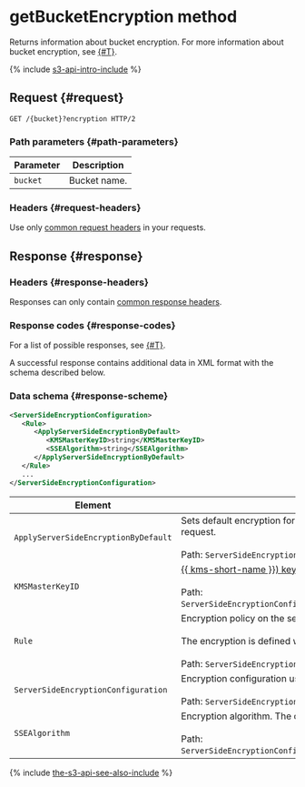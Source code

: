 # getBucketEncryption method

Returns information about bucket encryption. For more information about bucket encryption, see [{#T}](../../../concepts/encryption.md).

{% include [s3-api-intro-include](../../../../_includes/storage/s3-api-intro-include.md) %}

## Request {#request}

```http
GET /{bucket}?encryption HTTP/2
```

### Path parameters {#path-parameters}

Parameter | Description
----- | -----
`bucket` | Bucket name.


### Headers {#request-headers}
Use only [common request headers](../common-request-headers.md) in your requests.

## Response {#response}

### Headers {#response-headers}

Responses can only contain [common response headers](../common-response-headers.md).

### Response codes {#response-codes}

For a list of possible responses, see [{#T}](../response-codes.md).

A successful response contains additional data in XML format with the schema described below.

### Data schema {#response-scheme}

```xml
<ServerSideEncryptionConfiguration>
   <Rule>
      <ApplyServerSideEncryptionByDefault>
         <KMSMasterKeyID>string</KMSMasterKeyID>
         <SSEAlgorithm>string</SSEAlgorithm>
      </ApplyServerSideEncryptionByDefault>
   </Rule>
   ...
</ServerSideEncryptionConfiguration>
```

Element | Description
----- | -----
`ApplyServerSideEncryptionByDefault` | Sets default encryption for the object, if other encryption parameters are not specified in the request.<br/><br/>Path: `ServerSideEncryptionConfiguration\Rule\ApplyServerSideEncryptionByDefault`.
`KMSMasterKeyID` | [{{ kms-short-name }}) key](../../../../kms/concepts/key.md) ID.<br/><br/>Path: `ServerSideEncryptionConfiguration\Rule\ApplyServerSideEncryptionByDefault\KMSMasterKeyID`.
`Rule` | Encryption policy on the server side. <br/><br/>The encryption is defined with `KMSMasterKeyID` and `SSEAlgorithm`.<br/><br/>Path: `ServerSideEncryptionConfiguration\Rule`.
`ServerSideEncryptionConfiguration` | Encryption configuration used for new objects in the bucket by default. <br/><br/>Path: `ServerSideEncryptionConfiguration`.
`SSEAlgorithm` | Encryption algorithm. The only possible value is `aws:kms`.<br/><br/>Path: `ServerSideEncryptionConfiguration\Rule\ApplyServerSideEncryptionByDefault\SSEAlgorithm`.

{% include [the-s3-api-see-also-include](../../../../_includes/storage/the-s3-api-see-also-include.md) %}